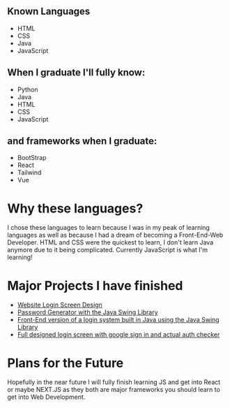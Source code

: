 <h2> Known Languages</h2>
<ul>
  <li>
  HTML
  </li>
  <li>
  CSS
  </li>
  <li>
  Java
  </li>
  <li>
  JavaScript
  </li>
</ul>

<h2>When I graduate I'll fully know:</h2>
<ul>
<li>
Python
</li>
<li>
Java
</li>
<li>
HTML
</li>
<li>
CSS
</li>
<li>
JavaScript
</li>
</ul>



<h2>and frameworks when I graduate:</h2>
<ul>
<li>
BootStrap
</li>
<li>
React
</li>
<li>
Tailwind
</li>
<li>
Vue
</li>
</ul>

<h1>Why these languages?</h1>

<p>
I chose these languages to learn because I was in my peak of learning languages as well as because I had a dream of becoming a Front-End-Web Developer.
HTML and CSS were the quickest to learn, I don't learn Java anymore due to it being complicated.
Currently JavaScript is what I'm learning!
</p>

<h1>Major Projects I have finished</h1>
<ul>
<li>
<a href="https://www.github.com/twothreetwo/website-login-screen">Website Login Screen Design</a>
</li>
<li>
<a href="https://github.com/TwoThreeTwo/RandomStringGenerator">Password Generator with the Java Swing Library</a>
</li>
<li>
<a href="https://github.com/TwoThreeTwo/BasicLoginSystem">Front-End version of a login system built in Java using the Java Swing Library</a>
</li>
<li>
  <a href="https://www.github.com/larrythefatcat/modern-login-design/">Full designed login screen with google sign in and actual auth checker</a>
  </li>
</ul>

<h1>Plans for the Future</h1>
Hopefully in the near future I will fully finish learning JS and get into React or maybe NEXT.JS as they both are major frameworks you should learn to get into Web Development.
